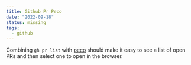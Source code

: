 ```yaml
---
title: Github Pr Peco
date: "2022-09-18"
status: missing
tags:
  - github
---
```


Combining `gh pr list` with [peco] should make it easy to see a list of open PRs and then select one to open in the browser.

[peco]: https://github.com/peco/peco
[cli]: https://github.com/cli/cli
